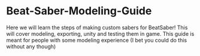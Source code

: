 # Beat-Saber-Modeling-Guide
Here we will learn the steps of making custom sabers for BeatSaber!  This will cover modeling, exporting, unity and testing them in game.  This guide is meant for people with some modeling experience (I bet you could do this without any though)
